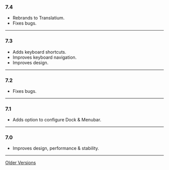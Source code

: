### 7.4
- Rebrands to Translatium.
- Fixes bugs.

---

### 7.3
- Adds keyboard shortcuts.
- Improves keyboard navigation.
- Improves design.

---

### 7.2
- Fixes bugs.

---

### 7.1
- Adds option to configure Dock & Menubar.

---

### 7.0
- Improves design, performance & stability.

---
[Older Versions](RELEASE_NOTES_0.md)
